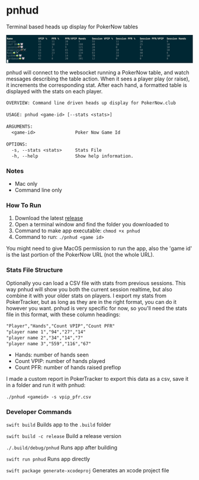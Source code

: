 # pnhud

Terminal based heads up display for PokerNow tables

![screenshot](pnhud.png)

pnhud will connect to the websocket running a PokerNow table, and watch messages describing the table action.  When it sees a player play (or raise), it increments the corresponding stat.  After each hand, a formatted table is displayed with the stats on each player.

```
OVERVIEW: Command line driven heads up display for PokerNow.club

USAGE: pnhud <game-id> [--stats <stats>]

ARGUMENTS:
  <game-id>               Poker Now Game Id

OPTIONS:
  -s, --stats <stats>     Stats File
  -h, --help              Show help information.

```

### Notes

* Mac only
* Command line only

### How To Run

1. Download the latest [release](https://github.com/pj4533/pnhud/releases)
2. Open a terminal window and find the folder you downloaded to
3. Command to make app executable:  `chmod +x pnhud`
4. Command to run:  `./pnhud <game id>`

You might need to give MacOS permission to run the app, also the 'game id' is the last portion of the PokerNow URL (not the whole URL).

### Stats File Structure

Optionally you can load a CSV file with stats from previous sessions.  This way pnhud will show you both the current session realtime, but also combine it with your older stats on players.  I export my stats from PokerTracker, but as long as they are in the right format, you can do it however you want.  pnhud is very specific for now, so you'll need the stats file in this format, with these column headings:

```
"Player","Hands","Count VPIP","Count PFR"
"player name 1","94","27","14"
"player name 2","34","14","7"
"player name 3","559","116","67"
```

* Hands: number of hands seen
* Count VPIP:  number of hands played
* Count PFR:  number of hands raised preflop

I made a custom report in PokerTracker to export this data as a csv, save it in a folder and run it with pnhud:

`./pnhud <gameid> -s vpip_pfr.csv`
	
### Developer Commands

`swift build` Builds app to the `.build` folder

`swift build -c release` Build a release version

`./.build/debug/pnhud` Runs app after building

`swift run pnhud` Runs app directly

`swift package generate-xcodeproj` Generates an xcode project file
